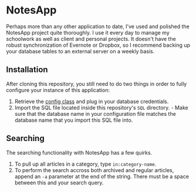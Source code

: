 NotesApp
========

Perhaps more than any other application to date, I've used and polished the NotesApp project quite thoroughly. I use it every day to manage my schoolwork as well as client and personal projects. It doesn't have the robust synchronization of Evernote or Dropbox, so I recommend backing up your database tables to an external server on a weekly basis.

## Installation 

After cloning this repository, you still need to do two things in order to fully configure your instance of this application:

1. Retrieve the [config class](https://github.com/martynchamberlin/ConfigClass) and plug in your database credentials.
2. Import the SQL file located inside this repository's `SQL` directory. 	- Make sure that the database name in your configuration file matches the database name that you import this SQL file into.  

## Searching

The searching functionality with NotesApp has a few quirks.

1. To pull up all articles in a category, type `in:category-name`.
2. To perform the search accross both archived and regular articles, append an `-a` parameter at the end of the string. There must be a space between this and your search query. 